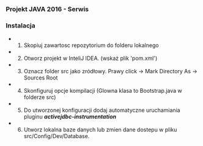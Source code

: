 
### Projekt JAVA 2016 - Serwis ###


### Instalacja ###

* 1. Skopiuj zawartosc repozytorium do folderu lokalnego
* 2. Otworz projekt w InteliJ IDEA. (wskaż plik 'pom.xml')
* 3. Oznacz folder src jako zródłowy. Prawy click -> Mark Directory As -> Sources Root
* 4. Skonfiguruj opcje kompilacji (Glowna klasa to Bootstrap.java w folderze src)
* 5. Do utworzonej konfiguracji dodaj automatyczne uruchamiania pluginu ***activejdbc-instrumentation***
* 6. Utworz lokalna baze danych lub zmien dane dostepu w pliku src/Config/Dev/Database.
